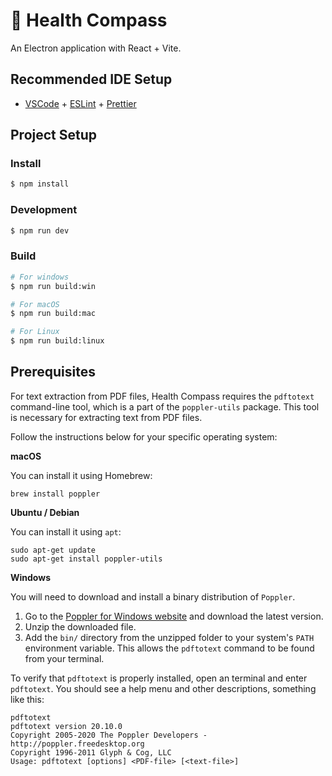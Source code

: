 # 🧭 Health Compass

An Electron application with React + Vite.

## Recommended IDE Setup

- [VSCode](https://code.visualstudio.com/) + [ESLint](https://marketplace.visualstudio.com/items?itemName=dbaeumer.vscode-eslint) + [Prettier](https://marketplace.visualstudio.com/items?itemName=esbenp.prettier-vscode)

## Project Setup

### Install

```bash
$ npm install
```

### Development

```bash
$ npm run dev
```

### Build

```bash
# For windows
$ npm run build:win

# For macOS
$ npm run build:mac

# For Linux
$ npm run build:linux
```

## Prerequisites

For text extraction from PDF files, Health Compass requires the `pdftotext` command-line tool, which is a part of the `poppler-utils` package. This tool is necessary for extracting text from PDF files.

Follow the instructions below for your specific operating system:

**macOS**

You can install it using Homebrew:

```
brew install poppler
```

**Ubuntu / Debian**

You can install it using `apt`:

```
sudo apt-get update
sudo apt-get install poppler-utils
```

**Windows**

You will need to download and install a binary distribution of `Poppler`.

1. Go to the [Poppler for Windows website](https://www.google.com/search?q=http://blog.alivate.com.au/poppler-windows/) and download the latest version.
2. Unzip the downloaded file.
3. Add the `bin/` directory from the unzipped folder to your system's `PATH` environment variable. This allows the `pdftotext` command to be found from your terminal.

To verify that `pdftotext` is properly installed, open an terminal and enter `pdftotext`. You should see a help menu and other descriptions, something like this:

```
pdftotext
pdftotext version 20.10.0
Copyright 2005-2020 The Poppler Developers - http://poppler.freedesktop.org
Copyright 1996-2011 Glyph & Cog, LLC
Usage: pdftotext [options] <PDF-file> [<text-file>]
```

